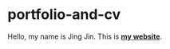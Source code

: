 
# portfolio-and-cv
Hello, my name is Jing Jin. This is [**my website**](https://whispering-tundra-34652.herokuapp.com/).






